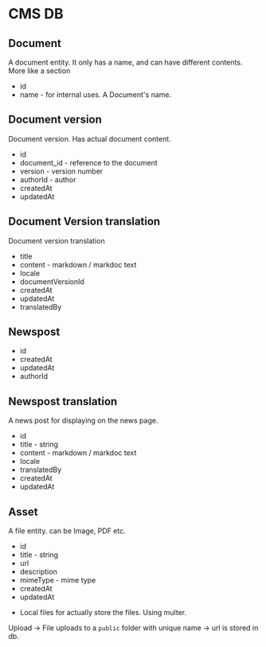 # CMS DB

## Document

A document entity. It only has a name, and can have different contents. More like a section

- id
- name - for internal uses. A Document's name.

## Document version

Document version. Has actual document content.

- id
- document_id - reference to the document
- version - version number
- authorId - author
- createdAt
- updatedAt

## Document Version translation

Document version translation

- title
- content - markdown / markdoc text
- locale
- documentVersionId
- createdAt
- updatedAt
- translatedBy

## Newspost

- id
- createdAt
- updatedAt
- authorId

## Newspost translation

A news post for displaying on the news page.

- id
- title - string
- content - markdown / markdoc text
- locale
- translatedBy
- createdAt
- updatedAt

## Asset

A file entity. can be Image, PDF etc.

- id
- title - string
- url
- description
- mimeType - mime type
- createdAt
- updatedAt

* Local files for actually store the files. Using multer.

Upload -> File uploads to a `public` folder with unique name -> url is stored in db.
